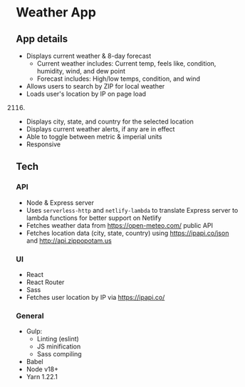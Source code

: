 # Weather App

## App details
* Displays current weather & 8-day forecast
  * Current weather includes: Current temp, feels like, condition, humidity, wind, and dew point
  * Forecast includes: High/low temps, condition, and wind
* Allows users to search by ZIP for local weather
* Loads user's location by IP on page load

02116)
* Displays city, state, and country for the selected location
* Displays current weather alerts, if any are in effect
* Able to toggle between metric & imperial units
* Responsive

## Tech
### API
* Node & Express server
* Uses `serverless-http` and `netlify-lambda` to translate Express server to lambda functions for better support on Netlify
* Fetches weather data from https://open-meteo.com/ public API
* Fetches location data (city, state, country) using https://ipapi.co/json and http://api.zippopotam.us

### UI
* React
* React Router
* Sass
* Fetches user location by IP via https://ipapi.co/
### General
* Gulp:
  * Linting (eslint)
  * JS minification
  * Sass compiling
* Babel
* Node v18+
* Yarn 1.22.1